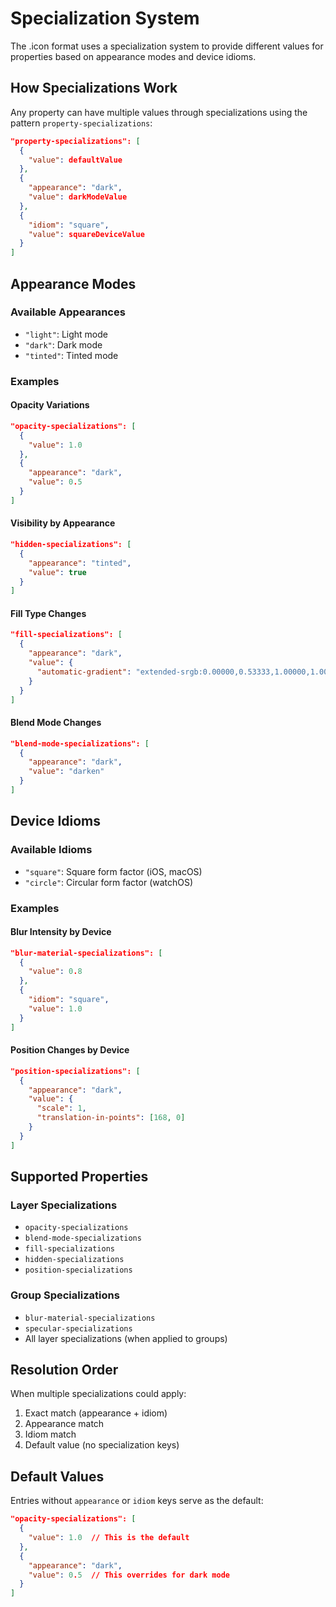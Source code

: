 # Specialization System

The .icon format uses a specialization system to provide different values for properties based on appearance modes and device idioms.

## How Specializations Work

Any property can have multiple values through specializations using the pattern `property-specializations`:

```json
"property-specializations": [
  {
    "value": defaultValue
  },
  {
    "appearance": "dark",
    "value": darkModeValue
  },
  {
    "idiom": "square",
    "value": squareDeviceValue
  }
]
```

## Appearance Modes

### Available Appearances
- `"light"`: Light mode
- `"dark"`: Dark mode  
- `"tinted"`: Tinted mode

### Examples

#### Opacity Variations
```json
"opacity-specializations": [
  {
    "value": 1.0
  },
  {
    "appearance": "dark",
    "value": 0.5
  }
]
```

#### Visibility by Appearance
```json
"hidden-specializations": [
  {
    "appearance": "tinted",
    "value": true
  }
]
```

#### Fill Type Changes
```json
"fill-specializations": [
  {
    "appearance": "dark",
    "value": {
      "automatic-gradient": "extended-srgb:0.00000,0.53333,1.00000,1.00000"
    }
  }
]
```

#### Blend Mode Changes
```json
"blend-mode-specializations": [
  {
    "appearance": "dark",
    "value": "darken"
  }
]
```

## Device Idioms

### Available Idioms
- `"square"`: Square form factor (iOS, macOS)
- `"circle"`: Circular form factor (watchOS)

### Examples

#### Blur Intensity by Device
```json
"blur-material-specializations": [
  {
    "value": 0.8
  },
  {
    "idiom": "square",
    "value": 1.0
  }
]
```

#### Position Changes by Device
```json
"position-specializations": [
  {
    "appearance": "dark",
    "value": {
      "scale": 1,
      "translation-in-points": [168, 0]
    }
  }
]
```

## Supported Properties

### Layer Specializations
- `opacity-specializations`
- `blend-mode-specializations`
- `fill-specializations`
- `hidden-specializations` 
- `position-specializations`

### Group Specializations
- `blur-material-specializations`
- `specular-specializations`
- All layer specializations (when applied to groups)

## Resolution Order

When multiple specializations could apply:
1. Exact match (appearance + idiom)
2. Appearance match
3. Idiom match
4. Default value (no specialization keys)

## Default Values

Entries without `appearance` or `idiom` keys serve as the default:
```json
"opacity-specializations": [
  {
    "value": 1.0  // This is the default
  },
  {
    "appearance": "dark",
    "value": 0.5  // This overrides for dark mode
  }
]
```